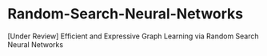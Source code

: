 # Random-Search-Neural-Networks
[Under Review] Efficient and Expressive Graph Learning via Random Search Neural Networks

